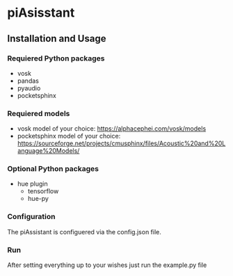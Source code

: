 # piAsisstant
## Installation and Usage
### Requiered Python packages
- vosk
- pandas
- pyaudio
- pocketsphinx
### Requiered models
- vosk model of your choice: https://alphacephei.com/vosk/models
- pocketsphinx model of your choice: https://sourceforge.net/projects/cmusphinx/files/Acoustic%20and%20Language%20Models/
### Optional Python packages
- hue plugin
  - tensorflow
  - hue-py
### Configuration
The piAssistant is configuered via the config.json file.
### Run
After setting everything  up to your wishes just run the example.py file
